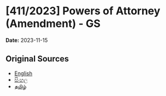 # [411/2023] Powers of Attorney (Amendment) - GS

**Date:** 2023-11-15

## Original Sources

- [English](https://documents.gov.lk/view/bills/2023/11/411-2023_E.pdf)
- [සිංහල](https://documents.gov.lk/view/bills/2023/11/411-2023_S.pdf)
- [தமிழ்](https://documents.gov.lk/view/bills/2023/11/411-2023_T.pdf)
